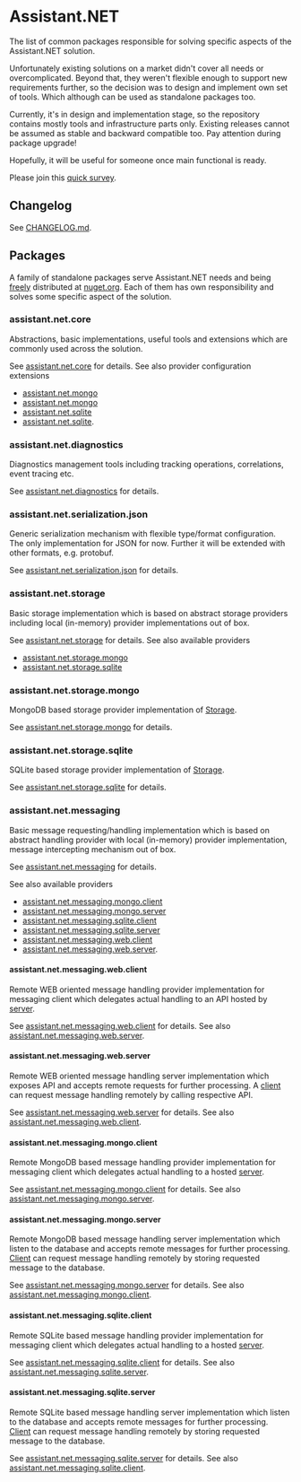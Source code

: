 # Assistant.NET

The list of common packages responsible for solving specific aspects of the Assistant.NET solution.

Unfortunately existing solutions on a market didn't cover all needs or overcomplicated.
Beyond that, they weren't flexible enough to support new requirements further,
so the decision was to design and implement own set of tools.
Which although can be used as standalone packages too.

Currently, it's in design and implementation stage, so the repository contains mostly tools
and infrastructure parts only.
Existing releases cannot be assumed as stable and backward compatible too.
Pay attention during package upgrade!

Hopefully, it will be useful for someone once main functional is ready.

Please join this [quick survey](https://forms.gle/eB3sN5Mw76WMpT6w5).

## Changelog

See [CHANGELOG.md](CHANGELOG.md).

## Packages

A family of standalone packages serve Assistant.NET needs and being [freely](license) distributed
at [nuget.org](https://nuget.org). Each of them has own responsibility and solves some specific aspect of the solution.

### assistant.net.core

Abstractions, basic implementations, useful tools and extensions which are commonly used across the solution.

See [assistant.net.core](src/Core/README.md) for details.
See also provider configuration extensions

- [assistant.net.mongo](src/Core.Mongo/README.md)
- [assistant.net.mongo](src/Core.Mongo.HealthCheck/README.md)
- [assistant.net.sqlite](src/Core.Sqlite/README.md)
- [assistant.net.sqlite](src/Core.Sqlite.HealthCheck/README.md).

### assistant.net.diagnostics

Diagnostics management tools including tracking operations, correlations, event tracing etc.

See [assistant.net.diagnostics](src/Diagnostics/README.md) for details.

### assistant.net.serialization.json

Generic serialization mechanism with flexible type/format configuration.
The only implementation for JSON for now. Further it will be extended with other formats, e.g. protobuf.

See [assistant.net.serialization.json](src/Serialization.Json/README.md) for details.

### assistant.net.storage

Basic storage implementation which is based on abstract storage providers including
local (in-memory) provider implementations out of box.

See [assistant.net.storage](src/Storage/README.md) for details.
See also available providers

- [assistant.net.storage.mongo](../Storage.Mongo/README.md)
- [assistant.net.storage.sqlite](../Storage.Sqlite/README.md)

### assistant.net.storage.mongo

MongoDB based storage provider implementation of [Storage](#assistantnetstorage).

See [assistant.net.storage.mongo](src/Storage.Mongo/README.md) for details.

### assistant.net.storage.sqlite

SQLite based storage provider implementation of [Storage](#assistantnetstorage).

See [assistant.net.storage.sqlite](src/Storage.Sqlite/README.md) for details.

### assistant.net.messaging

Basic message requesting/handling implementation which is based on abstract handling provider
with local (in-memory) provider implementation, message intercepting mechanism out of box.

See [assistant.net.messaging](src/Messaging/README.md) for details.

See also available providers

- [assistant.net.messaging.mongo.client](../Messaging.Mongo.Client/README.md)
- [assistant.net.messaging.mongo.server](../Messaging.Mongo.Server/README.md)
- [assistant.net.messaging.sqlite.client](../Messaging.Sqlite.Client/README.md)
- [assistant.net.messaging.sqlite.server](../Messaging.Sqlite.Server/README.md)
- [assistant.net.messaging.web.client](../Messaging.Web.Client/README.md)
- [assistant.net.messaging.web.server](../Messaging.Web.Server/README.md).

#### assistant.net.messaging.web.client

Remote WEB oriented message handling provider implementation for messaging client which delegates actual handling
to an API hosted by [server](#assistantnetmessagingwebserver).

See [assistant.net.messaging.web.client](src/Messaging.Web.Client/README.md) for details.
See also [assistant.net.messaging.web.server](src/Messaging.Web.Server/README.md).

#### assistant.net.messaging.web.server

Remote WEB oriented message handling server implementation which exposes API and accepts remote requests for further processing.
A [client](#assistantnetmessagingwebclient) can request message handling remotely by calling respective API.

See [assistant.net.messaging.web.server](src/Messaging.Web.Server/README.md) for details.
See also [assistant.net.messaging.web.client](src/Messaging.Web.Client/README.md).

#### assistant.net.messaging.mongo.client

Remote MongoDB based message handling provider implementation for messaging client which delegates actual handling
to a hosted [server](#assistantnetmessagingmongoserver).

See [assistant.net.messaging.mongo.client](src/Messaging.Mongo.Client/README.md) for details.
See also [assistant.net.messaging.mongo.server](src/Messaging.Mongo.Server/README.md).

#### assistant.net.messaging.mongo.server

Remote MongoDB based message handling server implementation which listen to the database and accepts remote messages
for further processing. [Client](#assistantnetmessagingmongoclient) can request message handling remotely
by storing requested message to the database.

See [assistant.net.messaging.mongo.server](src/Messaging.Mongo.Server/README.md) for details.
See also [assistant.net.messaging.mongo.client](src/Messaging.Mongo.Client/README.md).

#### assistant.net.messaging.sqlite.client

Remote SQLite based message handling provider implementation for messaging client which delegates actual handling
to a hosted [server](#assistantnetmessagingsqliteserver).

See [assistant.net.messaging.sqlite.client](src/Messaging.Sqlite.Client/README.md) for details.
See also [assistant.net.messaging.sqlite.server](src/Messaging.Sqlite.Server/README.md).

#### assistant.net.messaging.sqlite.server

Remote SQLite based message handling server implementation which listen to the database and accepts remote messages
for further processing. [Client](#assistantnetmessagingsqliteclient) can request message handling remotely
by storing requested message to the database.

See [assistant.net.messaging.sqlite.server](src/Messaging.Sqlite.Server/README.md) for details.
See also [assistant.net.messaging.sqlite.client](src/Messaging.Sqlite.Client/README.md).
